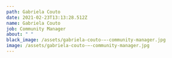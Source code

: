 ```yaml
---
path: Gabriela Couto
date: 2021-02-23T13:13:28.512Z
name: Gabriela Couto
job: Community Manager
about: " "
black_image: /assets/gabriela-couto-–-community-manager.jpg
image: /assets/gabriela-couto-–-community-manager.jpg
---
```

